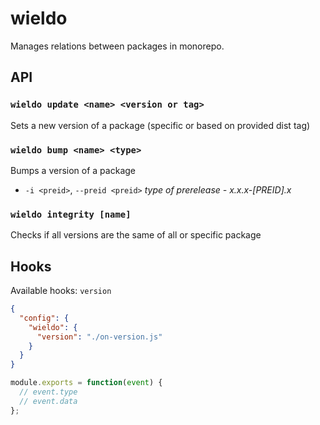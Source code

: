 # wieldo

Manages relations between packages in monorepo.

## API

### `wieldo update <name> <version or tag>`

Sets a new version of a package (specific or based on provided dist tag)

### `wieldo bump <name> <type>`

Bumps a version of a package

- `-i <preid>`, `--preid <preid>` _type of prerelease - x.x.x-[PREID].x_

### `wieldo integrity [name]`

Checks if all versions are the same of all or specific package

## Hooks

Available hooks: `version`

```json
{
  "config": {
    "wieldo": {
      "version": "./on-version.js"
    }
  }
}
```

```js
module.exports = function(event) {
  // event.type
  // event.data
};
```
